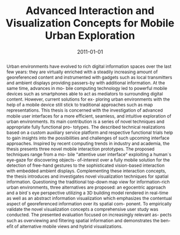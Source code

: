 ---
abstract: 'Urban environments have evolved to rich digital information spaces over
  the last few  years: they are virtually enriched with a steadily increasing amount
  of georeferenced  content and instrumented with gadgets such as local transmitters
  and ambient displays  providing passers-by with additional information. At the same
  time, advances in mo-  bile computing technology led to powerful mobile devices
  such as smartphones able  to act as mediators to surrounding digital content. However,
  current solutions for ex-  ploring urban environments with the help of a mobile
  device still stick to traditional  approaches such as map representations.  This
  thesis is concerned with the investigation of advanced mobile user interfaces  for
  a more e&#64259;cient, seamless, and intuitive exploration of urban environments.
  Its  main contribution is a series of novel techniques and appropriate fully functional
  pro-  totypes. The described technical realizations based on a custom auxiliary
  service  platform and respective functional trials help to gain insights into the
  possibilities and  challenges of such upcoming interface approaches.  Inspired by
  recent computing trends in industry and academia, the thesis presents  three novel
  mobile interaction prototypes. The proposed techniques range from a mo-  bile "attentive
  user interface" exploiting a human´s eye-gaze for discovering objects-  of-interest
  over a fully mobile solution for the detection of free-hand gestures to the  sophisticated
  vision-based interaction with embedded ambient displays.  Complementing these interaction
  concepts, the thesis introduces and investigates  novel visualization techniques
  for spatial information. Questioning the traditional  top-down map view for information-rich
  urban environments, three alternatives are  proposed: an egocentric approach and
  a bird´s eye perspective utilizing a 3D building  model rendered in real-time as
  well as an abstract information visualization which  emphasizes the contentual aspect
  of georeferenced information over its spatial com-  ponent.  To empirically validate
  the novel visualization concepts a comprehensive user  study was conducted. The
  presented evaluation focused on increasingly relevant as-  pects such as overviewing
  and &#64257;ltering spatial information and demonstrates the ben-  e&#64257;t of
  alternative mobile views and hybrid visualizations.'
authors:
- Matthias Baldauf
date: '2011-01-01'
featured: false
publication_types:
- '7'
publishDate: '2011-01-01'
title: Advanced Interaction and Visualization Concepts for Mobile Urban Exploration
url_pdf: ''
---